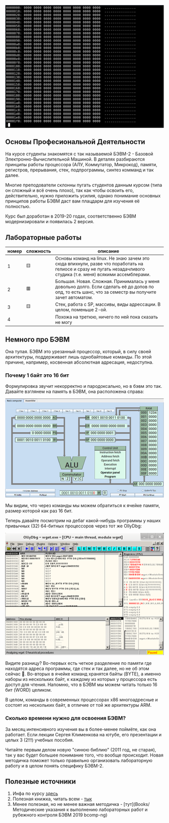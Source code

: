 ![](img/Data-2521677485.gif)

## Основы Професиональной Деятельности

На курсе студенты знакомятся с так называемой БЭВМ-2 - Базовой Электронно-Вычислительной Машиной. В деталях разбираются принципы работы процессора (АЛУ, Коммутатор, Микрокод), памяти, регистров, прерывания, стек, подпрограммы, синтез комманд и так далее. 

Многие преподователи склонны пугать студентов данным курсом (типа он сложный и всё очень плохо), так как чтобы освоить его, действительно, нужно приложить усилия, однако понимание основных принципов работы БЭВМ даст вам плацдарм для изучения её полностью.

Курс был доработан в 2019-20 годах, соответственно БЭВМ модернизировали и появилась 2 версия.

## Лабораторные работы


| номер | сложность | описание                                                                                                                                                           |
| ----- | --------- | ------------------------------------------------------------------------------------------------------------------------------------------------------------------ |
| 1     | 🟨        | Основы команд на linux. Не знаю зачем это сюда впихнули, разве что поработать на гелиосе и сразу не пугать незадачливого студика (т.е. меня) всякими ассемблерами. |
| 2     | 🟥        | Большая. Новая. Сложная. Принималась у меня довольно долго. Если сделать её до допов по опд, то есть шанс, что за семестр вы получите зачет автоматом.             |
| 3     | 🟨        | Стек, работа с SP, массивы, виды адрессации. В целом, поменьше 2-ой.                                                                                               |
| 4     |           | Похожа на третюю, ничего по ней пока сказать не могу                                                                                                               |

## Немного про БЭВМ


Она тупая. БЭВМ это урезанный процессор, который, в силу своей архитектуры, поддерживает лишь однобайтовые команды. По этой причине, например, косвенная абсолютная адресация, недоступна.

### Почему 1 байт это 16 бит

Формулировка звучит некорректно и пародоксально, но в бэвм это так. Давайте взглянем на память в БЭВМ, она расположена справа:

![](img/Pasted%20image%2020250306174123.png)


Мы видим, что через команды мы можем обратиться к ячейке памяти, размер которой как раз 16 бит.

Теперь давайте посмотрим на дебаг какой-нибудь программы у наших привычных (32) 64-битных процессоров через тот же OllyDbg:

![](img/Pasted%20image%2020250306174825.png)

Видите разницу? Во-первых есть четкое разделение по памяти где находятся адреса программы, где стек и так далее, но не об этом сейчас 🙂. Во-вторых в ячейке команд хранятся байты (BYTE), а именно наборы из нескольких байт, к каждому из которых у процессора есть доступ для чтения. Напомню, что в БЭВМ мы можем читать только 16 бит (WORD) целиком.

В целом, команды в современных процессорах x86 многоадресные и состоят из нескольких байт, в отличие от той же архитектуры ARM.

### Сколько времени нужно для освоения БЭВМ?

За месяц интенсивного изучения вы в более-менее поймёте, как она работает. Если лекции Сергея Клименкова на ютубе, его презентации и целых 3 (2!!!) учебных пособия.

Читайте первым делом новую "синюю библию" (2011 год, не старая), так у вас будет большее понимание того, что вообще происходит. Новая методичка поможет только правильно организовать лабораторную работу и в целом понять специфику БЭВМ-2.

## Полезные источники

1. Инфа по курсу [здесь](https://se.ifmo.ru/courses/csbasics)
2. Полезная книжка, читать всем - [тык](https://books.ifmo.ru/file/pdf/761.pdf)
3. Менее полезная, но не менее важная методичка - [тут](Books/Методические указания к выполнению лабораторных работ и рубежного контроля БЭВМ 2019 bcomp-ng)